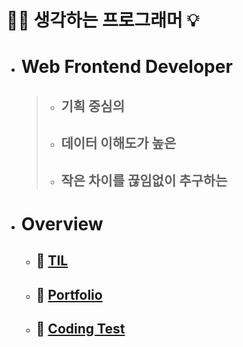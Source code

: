 # 🧘‍♂️ 생각하는 프로그래머 💡

- # Web Frontend Developer

  > - ## 기획 중심의
  >
  > - ## 데이터 이해도가 높은
  >
  > - ## 작은 차이를 끊임없이 추구하는

- # Overview
  - ## 🔆 [TIL](https://github.com/PhilosopherProgrammer/TIL-History)
  - ## 🔆 [Portfolio](https://github.com/PhilosopherProgrammer/Portfolio)
  - ## 🔆 [Coding Test](https://github.com/PhilosopherProgrammer/Coding-Test-Practice)
